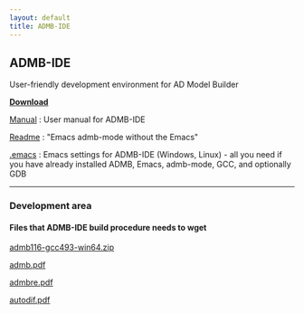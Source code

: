 ```yaml
---
layout: default
title: ADMB-IDE
---
```


## ADMB-IDE

User-friendly development environment for AD Model Builder

[**Download**](download.html)

[Manual](manual.pdf)
: User manual for ADMB-IDE

[Readme](readme.html)
: "Emacs admb-mode without the Emacs"

[.emacs](https://github.com/admb-project/admb/blob/master/contrib/ide/dot/.emacs)
: Emacs settings for ADMB-IDE (Windows, Linux) - all you need if you have already installed ADMB, Emacs, admb-mode, GCC, and optionally GDB

---

### Development area

#### Files that ADMB-IDE build procedure needs to wget

[admb116-gcc493-win64.zip](admb116-gcc493-win64.zip)

[admb.pdf](admb.pdf)

[admbre.pdf](admbre.pdf)

[autodif.pdf](autodif.pdf)
